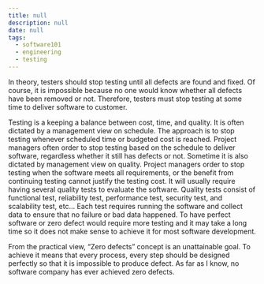 ```yaml
---
title: null
description: null
date: null
tags:
  - software101
  - engineering
  - testing
---
```


In theory, testers should stop testing until all defects are found and fixed. Of course, it is impossible because no one would know whether all defects have been removed or not. Therefore, testers must stop testing at some time to deliver software to customer.

Testing is a keeping a balance between cost, time, and quality. It is often dictated by a management view on schedule. The approach is to stop testing whenever scheduled time or budgeted cost is reached. Project managers often order to stop testing based on the schedule to deliver software, regardless whether it still has defects or not. Sometime it is also dictated by management view on quality. Project managers order to stop testing when the software meets all requirements, or the benefit from continuing testing cannot justify the testing cost. It will usually require having several quality tests to evaluate the software. Quality tests consist of functional test, reliability test, performance test, security test, and scalability test, etc… Each test requires running the software and collect data to ensure that no failure or bad data happened. To have perfect software or zero defect would require more testing and it may take a long time so it does not make sense to achieve it for most software development.

From the practical view, “Zero defects” concept is an unattainable goal. To achieve it means that every process, every step should be designed perfectly so that it is impossible to produce defect. As far as I know, no software company has ever achieved zero defects.
